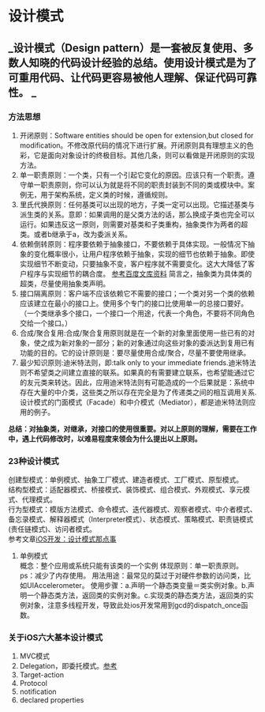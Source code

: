 # 设计模式
## **_设计模式（Design pattern）是一套被反复使用、多数人知晓的代码设计经验的总结。使用设计模式是为了可重用代码、让代码更容易被他人理解、保证代码可靠性。 _**
### 方法思想
1. 开闭原则：Software entities should be open for extension,but closed for modification。不修改原代码的情况下进行扩展。开闭原则具有理想主义的色彩，它是面向对象设计的终极目标。其他几条，则可以看做是开闭原则的实现方法。
2. 单一职责原则：一个类，只有一个引起它变化的原因。应该只有一个职责。遵守单一职责原则，你可以认为就是将不同的职责封装到不同的类或模块中。案例无，用于架构系统，定义类的时候，遵循规则。
3. 里氏代换原则：任何基类可以出现的地方，子类一定可以出现。它描述基类与派生类的关系。意即：如果调用的是父类方法的话，那么换成子类也完全可以运行。如果违反这一原则，则需要对基类和子类重构，抽象类作为两者的超类。或者b继承于a，改为委派关系。
4. 依赖倒转原则：程序要依赖于抽象接口，不要依赖于具体实现。一般情况下抽象的变化概率很小，让用户程序依赖于抽象，实现的细节也依赖于抽象。即使实现细节不断变动，只要抽象不变，客户程序就不需要变化。这大大降低了客户程序与实现细节的耦合度。
[参考百度文库资料](http://baike.baidu.com/view/2503920.htm?fromtitle=%E4%BE%9D%E8%B5%96%E5%80%92%E8%BD%AC%E5%8E%9F%E5%88%99&fromid=7706090&type=syn)
简言之，抽象类为具体类的超类，尽量使用抽象类声明。
5. 接口隔离原则：客户端不应该依赖它不需要的接口；一个类对另一个类的依赖应该建立在最小的接口上。使用多个专门的接口比使用单一的总接口要好。（一个类继承多个接口，一个接口一个用途，代表一个角色，不要将不同角色交给一个接口。）
6. 合成/聚合复用:合成/聚合复用原则就是在一个新的对象里面使用一些已有的对象，使之成为新对象的一部分；新的对象通过向这些对象的委派达到复用已有功能的目的。它的设计原则是：要尽量使用合成/聚合，尽量不要使用继承。
7. 最少知识原则:迪米特法则，即:talk only to your immediate friends.迪米特法则不希望类之间建立直接的联系。如果真的有需要建立联系，也希望能通过它的友元类来转达。因此，应用迪米特法则有可能造成的一个后果就是：系统中存在大量的中介类，这些类之所以存在完全是为了传递类之间的相互调用关系.设计模式的门面模式（Facade）和中介模式（Mediator），都是迪米特法则应用的例子。

**总结：对抽象类，对继承，对接口的使用很重要。对以上原则的理解，需要在工作中，遇上代码修改时，以难易程度来领会为什么提出以上原则。**

### 23种设计模式
创建型模式：单例模式、抽象工厂模式、建造者模式、工厂模式、原型模式。<br />
结构型模式：适配器模式、桥接模式、装饰模式、组合模式、外观模式、享元模式、代理模式。<br />
行为型模式：模版方法模式、命令模式、迭代器模式、观察者模式、中介者模式、备忘录模式、解释器模式（Interpreter模式）、状态模式、策略模式、职责链模式(责任链模式)、访问者模式。<br />
参考文章[iOS开发：设计模式那点事](http://www.cocoachina.com/ios/20141111/10187.html)

1. 单例模式<br />
概念：整个应用或系统只能有该类的一个实例
体现原则：单一职责原则。ps：减少了内存使用。
用法用途：最常见的莫过于对硬件参数的访问类，比如UIAccelerometer。
使用步骤：a.声明一个静态类变量＝类实例对象。b.声明一个静态类方法，返回类的实例对象。c.实现类的静态类方法，返回类的实例对象，注意多线程开发，导致此处ios开发常用到gcd的dispatch_once函数。

### 关于iOS六大基本设计模式
1. MVC模式
2. Delegation，即委托模式。[参考](http://www.mamicode.com/info-detail-852421.html)
3. Target-action
4. Protocol
5. notification
6. declared properties
